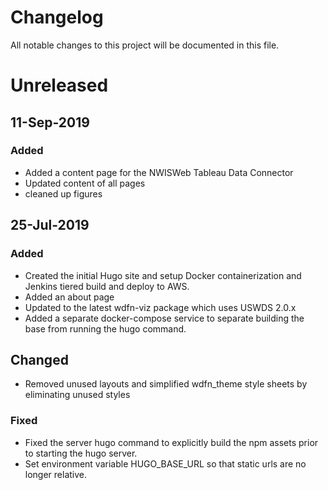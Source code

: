 # Changelog
All notable changes to this project will be documented in this file.

# Unreleased

## 11-Sep-2019
### Added
- Added a content page for the NWISWeb Tableau Data Connector
- Updated content of all pages
- cleaned up figures



## 25-Jul-2019
### Added
- Created the initial Hugo site and setup Docker containerization  and Jenkins tiered build and deploy to AWS.
- Added an about page
- Updated to the latest wdfn-viz package which uses USWDS 2.0.x
- Added a separate docker-compose service to separate building the base from running the hugo command.

## Changed
- Removed unused layouts and simplified wdfn_theme style sheets by eliminating unused styles

### Fixed
- Fixed the server hugo command to explicitly build the npm assets prior to starting the hugo server.
- Set environment variable HUGO_BASE_URL so that static urls are no longer relative.
